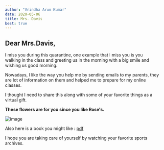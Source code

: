 ```yaml
---
author: "Vrindha Arun Kumar"
date: 2020-05-06
title: Mrs. Davis
best: true
---
```


## Dear Mrs.Davis,

I miss you during this quarantine, one example that I miss you is you walking in the class and greeting us in the morning with a big smile and wishing us good morning.

Nowadays, I like the way you help me by sending emails to my parents, they are lot of information on them and helped me to prepare for my online classes.

I thought I need to share this along with some of your favorite things as a virtual gift.

**These flowers are for you since you like Rose's.**

![image](/img/rose2.jpg)

Also here is a book you might like : [pdf](/doc/Enjoy_Cookies.pdf)

I hope you are taking care of yourself by watching your favorite sports archives.